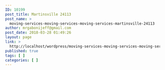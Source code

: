 ```yaml
---
ID: 10199
post_title: Martinsville 24113
post_name: >
  moving-services-moving-services-moving-services-martinsville-24113
author: mrgabonijeff@gmail.com
post_date: 2018-03-28 01:49:26
layout: page
link: >
  http://localhost/wordpress/moving-services-moving-services-moving-services-martinsville-24113/
published: true
tags: [ ]
categories: [ ]
---
```


